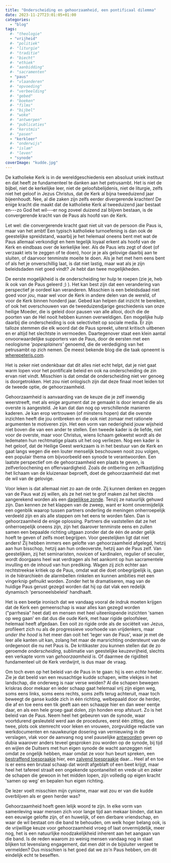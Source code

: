 ```yaml
---
title: "Onderscheiding en gehoorzaamheid, een pontificaal dilemma"
date: 2023-11-27T23:01:05+01:00
categories: 
  - "blog"
tags:
  #- "theologie"
  - "vrijheid"
  #- "politiek"
  #- "liturgie"
  #- "traditie"
  #- "biecht"
  #- "ethiek"
  #- "aanbidding"
  #- "sacramenten"
  - "paus"
  #- "vlaanderen"
  #- "opvoeding"
  #- "verbeelding"
  #- "gebed"
  #- "boeken"
  #- "films"
  #- "bijbel"
  #- "woke"
  #- "antwerpen"
  #- "publicaties"
  #- "kerstmis"
  #- "pasen"
  - "kerkleer"
  #- "onderwijs"
  #- "islam"
  #- "leven"
  - "synode"
coverImage: "kudde.jpg"
---
```


De katholieke Kerk is in de wereldgeschiedenis een absoluut uniek instituut en dat heeft ze fundamenteel te danken aan het petrusambt. Het is niet de bijbel, niet de kerkelijke leer, niet de geloofsbelijdenis,  niet de liturgie, zelfs niet het geloof in Jezus Christus, dat de Kerk al bijna tweeduizend jaar bijeenhoudt. Nee, al die zaken zijn zelfs eerder divergerende krachten! De enige kracht die maakt dat de katholieke Kerk al tweeduizend jaar bestaat en---zo God het wil---er nog zoveel duizend zal blijven bestaan, is de convergerende kracht van de Paus als hoofd van de Kerk.

Let wel: die convergerende kracht gaat niet uit van de persoon die Paus is, maar van het ambt! Een typisch katholieke turnoefening is dan ook de geestelijke spreidstand, waarbij je het helemaal oneens bent met wat de Paus allemaal verkondigt en hem tegelijk loyaal erkent als hoofd van de Kerk en eindbaas over de kerkelijke leer. Als de Paus iets zegt of doet (of verzaakt iets te zeggen of te doen), hoor je je als gelovige daarbij aan te sluiten, of daarvoor tenminste moeite te doen. Als je het met hem eens bent of als het je onverschillig laat, is dat niet lastig, maar wat als je zijn beleidsdaden niet goed vindt? Je hebt dan twee mogelijkheden. 

De eerste mogelijkheid is de onderscheiding ter hulp te roepen (zie je, heb ik ook van de Paus geleerd ;) ). Het kan best zijn dat een verandering van perspectief je oordeel kan veranderen. Misschien is een beleidsdaad niet goed voor _jou_, maar wel voor de Kerk in andere delen van de wereld, of voor de Kerk binnen honderd jaar. Gebed kan helpen dat inzicht te bereiken, of ook het overschouwen van de tweeduizendjarige geschiedenis van onze heilige Moeder, die is geleid door pausen van alle allooi, doch die de poorten van de Hel nooit hebben kunnen overweldigen. Een mogelijke hulp daarbij die onderscheiding is ook selectiviteit op sociale media. Er zijn talloze stemmen die elk woord dat de Paus spreekt, uiterst kritisch uitbenen en er altijd het slechtste in vermoeden. Daartegenover staat een klein aantal onvoorwaardelijke supporters van de Paus, door de eersten met een neologisme _'popesplainers'_ genoemd, die de verdediging van het petrusambt op zich nemen. De meest bekende blog die die taak opneemt is [wherepeteris.com](https://wherepeteris.com/). 

Het is zeker niet ondenkbaar dat dit alles niet echt helpt, dat je niet gaat warm lopen voor het pontificale beleid en ook na onderscheiding de zin ervan niet vindt. Misschien is dat omdat de onderscheiding niet ver genoeg is doorgetrokken. Het zou niet onlogisch zijn dat deze finaal moet leiden tot de tweede optie, de gehoorzaamheid.

Gehoorzaamheid is aanvaarding van de keuze die je zelf inwendig weerstreeft, met als enige argument dat ze gemaakt is door iemand die als overste is aangesteld. Je kan dat dan nog op verschillende manieren kaderen. Je kan erop vertrouwen (of minstens hopen) dat die overste inzichten heeft die jou ontbreken en die ook niet zomaar met rationele argumenten te motiveren zijn. Het een vorm van nederigheid jouw wijsheid niet boven die van een ander te stellen. Een tweede kader is de liefde, niet voor de overste, maar voor Christus, wiens lichaam gekwetst wordt als de ledematen hun rechtmatige plaats uit het oog verliezen. Nog een kader is het geloof, dat de Heilige Geest werkzaam is in het bestuur van de Kerk en gaat langs wegen die een louter menselijk beschouwen nooit zou volgen, een populair thema om bijvoorbeeld een synode te verantwoorden. Een laatste perspectief om de gehoorzaamheid een plaats te geven, is zelfverloochening en offervaardigheid. Zoals de ontbering en zelfkastijding het lichaam van de kluizenaar beproeft, doet de gehoorzaamheid dat met de wil van de gelovige. 

Voor leken is dat allemaal niet zo aan de orde. Zij kunnen denken en zeggen van de Paus wat zij willen, als ze het niet te grof maken zal het slechts aangerekend worden als een [dagelijkse zonde](https://catholicnewslive.com/story/542607). Tenzij ze natuurlijk gehuwd zijn. Dan kennen ze het klappen van de zweep, want er komt onvermijdelijk een ogenblik waarop tussen partners onderling de meningen onherroepelijk verdeeld zijn en als alle stappen om het eens te worden falen. Dan is gehoorzaamheid de enige oplossing. Partners die vaststellen dat ze het onherroepelijk oneens zijn, zijn  het daarover tenminste eens en zullen samen een bepaalde richting uitgaan zonder dat de één de ander gelijk hoeft te geven of zelfs moet begrijpen. Voor geestelijken ligt dat niet anders! Zij hebben immers een gelofte van gehoorzaamheid afgelegd, hetzij aan hun bisschop, hetzij aan hun ordeoverste, hetzij aan de Paus zelf. Van geestelijken, zij het seminaristen, novicen of kardinalen, regulier of seculier, wordt doorgaans heel wat verdragen als het aankomt op hun sacramentele invulling en de inhoud van hun prediking. Wagen zij zich echter aan rechtstreekse kritiek op de Paus, omdat wat die doet onbegrijpelijk is, gaan in de hiërarchieën de alarmbellen rinkelen en kunnen ambities met een vingerknip gefnuikt worden. Zonder het te dramatiseren, mag van de huidige Paus gerust gezegd worden dat hij op dat vlak een redelijk dynamisch 'personeelsbeleid' handhaaft.

Het is een beetje ironisch dat we vandaag vooral de indruk moeten krijgen dat de Kerk een gemeenschap is waar alles kan gezegd worden  ("parrhesia" heet dat) en mensen met heel uiteenlopende inzichten 'samen op weg gaan' en dat dus die oude Kerk, met haar rigide geloofsleer, helemaal heeft afgedaan. Een ooit zo rigide orde als de sociëteit van Jezus, profileert zich nu als de progressieve voorhoede van vrijdenkers, maar _under the hood_ is het meer dan ooit het 'leger van de Paus', waar je met de leer alle kanten uit kan, zolang het maar de marsrichting ondersteunt van de ordegenoot die nu net Paus is. De kritikaster zou kunnen stellen dat de zo geroemde _onderscheiding_, sublimatie van geestelijke keuzevrijheid, slechts een verkapte vorm van _gehoorzaamheid_ is. Of daarmee de rigiditeit fundamenteel uit de Kerk verdwijnt, is dus maar de vraag.

Om toch even op het beleid van de Paus in te gaan: hij is een _echte_ herder. Zie je dat beeld van een reusachtige kudde schapen, witte vlekjes in het landschap, die onderweg is naar verse weiden? Al die schapen bewegen kriskras door mekaar en ieder schaap gaat helemaal vrij zijn eigen weg, soms eens links, soms eens rechts, soms zelfs terug achteruit, maar toch beweegt de ganse kudde zich in één richting, welbepaald door de herder, die af en toe eens een tik geeft aan een schaapje hier en dan weer eentje daar, en als een hele groep gaat dolen, zijn honden erop afstuurt. Zo is het beleid van de Paus. Neem heel het gebeuren van de synode, waar voortdurend gesleuteld werd aan de procedures, eerst één zitting, dan twee, plots ook stemrecht voor leken en vrouwen, zorgvuldige redactie van werkdocumenten en nauwkeurige dosering van vernieuwing in de verslagen,  vlak voor de aanvang nog snel pauselijke [antwoorden](https://www.vaticannews.va/en/pope/news/2023-10/pope-francis-responds-to-dubia-of-five-cardinals.html) geven op dubia waarover anders teveel gesproken zou worden op de synode, bij tijd en wijlen de Duitsers met hun eigen synode de wacht aanzeggen niet omdat ze ongelijk hebben, maar omdat ze voor hun beurt spreken, een [bestraffend toespraakje](https://www.americamagazine.org/faith/2023/10/25/popefrancis-synod-clericalism-vatican-246376) hier, een [zalvend toespraakje](https://www.catholicculture.org/news/headlines/index.cfm?storyid=60333) daar... Heel af en toe is er eens een brutaal schaap dat wordt afgeblaft of een beet krijgt, maar heel het tafereel straalt een ongekende spontaneïteit en vrede uit en zeker de schapen die gewoon in het midden lopen, zijn volledig op eigen kracht 'samen op weg' en bepalen hun eigen richting.

De lezer voelt misschien mijn cynisme, maar wat zou er van die kudde overblijven als er geen herder was? 

Gehoorzaamheid hoeft geen lelijk woord te zijn. In elke vorm van samenleving waar mensen zich voor lange tijd aan mekaar binden, dat kan een eeuwige gelofte zijn, of en huwelijk, of een dierbare vriendschap, en waar de wil bestaat om die band te behouden, om welk hoger belang ook, is de vrijwillige keuze voor gehoorzaamheid vroeg of laat onvermijdelijk, meer nog, het is een natuurlijke noodzakelijkheid inherent aan het aangaan van die band. Is de reden waarom zo weinig mensen vandaag nog in staat blijken tot levenslang engagement, dat men _dát_ in de bijsluiter vergeet te vermelden? Dus misschien is het goed dat we zo'n Paus hebben, om dit eindelijk echt te beseffen. 


